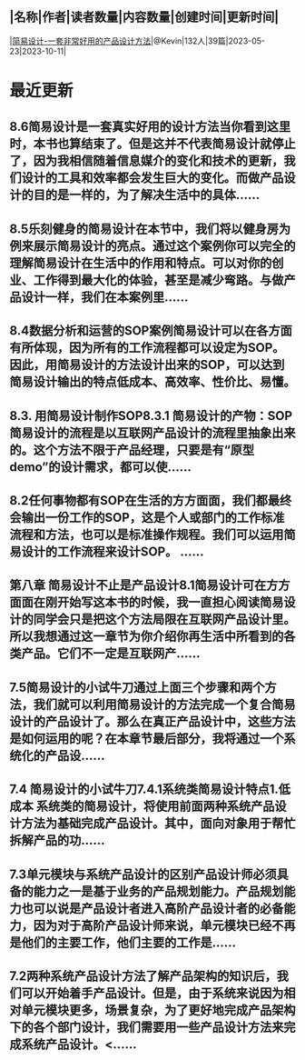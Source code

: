 |名称|作者|读者数量|内容数量|创建时间|更新时间|
---
|[简易设计-一套非常好用的产品设计方法](https://xiaobot.net/p/EasyDesign?refer=0b133df9-27dc-423b-8101-639049001c13)|@Kevin|132人|39篇|2023-05-23|2023-10-11|

# 最近更新
## 8.6简易设计是一套真实好用的设计方法当你看到这里时，本书也算结束了。但是这并不代表简易设计就停止了，因为我相信随着信息媒介的变化和技术的更新，我们设计的工具和效率都会发生巨大的变化。而做产品设计的目的是一样的，为了解决生活中的具体......
## 8.5乐刻健身的简易设计在本节中，我们将以健身房为例来展示简易设计的亮点。通过这个案例你可以完全的理解简易设计在生活中的作用和特点。可以对你的创业、工作得到最大化的体验，甚至是减少弯路。与做产品设计一样，我们在本案例里......
## 8.4数据分析和运营的SOP案例简易设计可以在各方面有所体现，因为所有的工作流程都可以设定为SOP。因此，用简易设计的方法设计出来的SOP，可以达到简易设计输出的特点低成本、高效率、性价比、易懂。 
## 8.3. 用简易设计制作SOP8.3.1 简易设计的产物：SOP 简易设计的流程是以互联网产品设计的流程里抽象出来的。这个方法不限于产品经理，只要是有“原型demo”的设计需求，都可以使......
## 8.2任何事物都有SOP在生活的方方面面，我们都最终会输出一份工作的SOP，这是个人或部门的工作标准流程和方法，也可以是标准操作规程。我们可以运用简易设计的工作流程来设计SOP。 ......
## 第八章 简易设计不止是产品设计8.1简易设计可在方方面面在刚开始写这本书的时候，我一直担心阅读简易设计的同学会只是把这个方法局限在互联网产品设计里。所以我想通过这一章节为你介绍你再生活中所看到的各类产品。它们不一定是互联网产......
## 7.5简易设计的小试牛刀通过上面三个步骤和两个方法，我们就可以利用简易设计的方法完成一个复合简易设计的产品设计了。那么在真正产品设计中，这些方法是如何运用的呢？在本章节最后部分，我将通过一个系统化的产品设......
## 7.4 简易设计的小试牛刀7.4.1系统类简易设计特点1.低成本 系统类的简易设计，将使用前面两种系统产品设计方法为基础完成产品设计。其中，面向对象用于帮忙拆解产品的功......
## 7.3单元模块与系统产品设计的区别产品设计师必须具备的能力之一是基于业务的产品规划能力。产品规划能力也可以说是产品设计者进入高阶产品设计者的必备能力，因为对于高阶产品设计师来说，单元模块已经不再是他们的主要工作，他们主要的工作是......
## 7.2两种系统产品设计方法了解产品架构的知识后，我们可以开始着手产品设计。但是，由于系统来说因为相对单元模块更多，场景复杂，为了更好地完成产品架构下的各个部门设计，我们需要用一些产品设计方法来完成系统产品设计。<......

